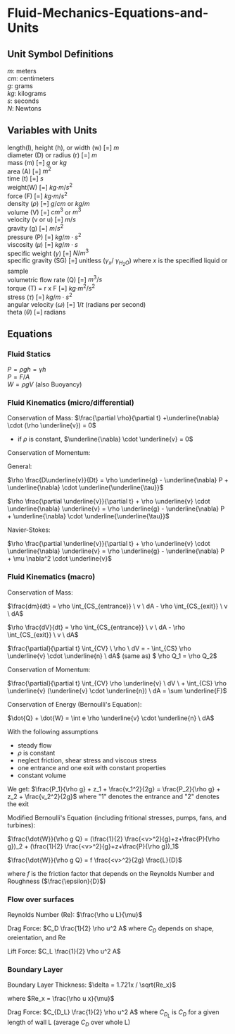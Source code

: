 # Fluid-Mechanics-Equations-and-Units

## Unit Symbol Definitions  
$m$: meters  
$cm$: centimeters  
$g$: grams  
$kg$: kilograms  
$s$: seconds  
$N$: Newtons  

## Variables with Units  
length(l), height (h), or width (w) [=] $m$  
diameter (D) or radius (r) [=] $m$  
mass (m) [=] $g$ or $kg$  
area (A) [=] ${m^2}$  
time (t) [=] $s$  
weight(W) [=] $kg {\cdot m/ s^2}$  
force (F) [=] $kg {\cdot m/ s^2}$  
density ($\rho$) [=] $g/cm$ or $kg/m$  
volume (V) [=] $cm^3$ or ${m^3}$   
velocity (v or u) [=] $m/s$  
gravity (g) [=] $m/s^2$  
pressure (P) [=] $kg/{m \cdot s^2}$  
viscosity ($\mu$) [=] $kg/{m \cdot s}$  
specific weight ($\gamma$) [=] $N/m^3$  
specific gravity (SG) [=] unitless ($\gamma_x$/ $\gamma_{H_{2}O}$) where $x$ is the specified liquid or sample  
volumetric flow rate (Q) [=] ${m^3/s}$  
torque (T) = r x F [=]  $kg {\cdot m^2/ s^2}$  
stress ($\tau$) [=] $kg/{m \cdot s^2}$  
angular velocity ($\omega$) [=] $1/t$ (radians per second)  
theta ($\theta$) [=] radians  

## Equations

### Fluid Statics
$P = {\rho} gh = {\gamma} h$  
$P = F/A$  
$W = {\rho} gV$ (also Buoyancy)  

### Fluid Kinematics (micro/differential)

Conservation of Mass: $\frac{\partial \rho}{\partial t} +\underline{\nabla} \cdot (\rho \underline{v}) = 0$  

- if $\rho$ is constant, $\underline{\nabla} \cdot \underline{v} = 0$  

Conservation of Momentum:

General:  

$\rho \frac{D\underline{v}}{Dt}  = \rho \underline{g} - \underline{\nabla} P + \underline{\nabla} \cdot \underline{\underline{\tau}}$  

$\rho \frac{\partial \underline{v}}{\partial t} + \rho \underline{v} \cdot \underline{\nabla} \underline{v} = \rho \underline{g} - \underline{\nabla} P + \underline{\nabla} \cdot \underline{\underline{\tau}}$  

Navier-Stokes:  

$\rho \frac{\partial \underline{v}}{\partial t} + \rho \underline{v} \cdot \underline{\nabla} \underline{v} = \rho \underline{g} - \underline{\nabla} P + \mu \nabla^2 \cdot \underline{v}$

### Fluid Kinematics (macro)

Conservation of Mass:  

$\frac{dm}{dt} = \rho \int_{CS_{entrance}} \ v \ dA - \rho \int_{CS_{exit}} \ v \ dA$  

$\rho \frac{dV}{dt} = \rho \int_{CS_{entrance}} \ v \ dA - \rho \int_{CS_{exit}} \ v \ dA$  

$\frac{\partial}{\partial t} \int_{CV} \ \rho \ dV = - \int_{CS} \rho \underline{v} \cdot \underline{n} \ dA$   (same as)   $ \rho Q_1 = \rho Q_2$  

Conservation of Momentum:

$\frac{\partial}{\partial t} \int_{CV} \rho \underline{v} \ dV \ + \int_{CS} \rho \underline{v} (\underline{v} \cdot \underline{n}) \ dA = \sum \underline{F}$  

Conservation of Energy (Bernoulli's Equation):

$\dot{Q} + \dot{W} = \int e \rho \underline{v} \cdot \underline{n} \ dA$

With the following assumptions
- steady flow
- $\rho$ is constant
- neglect friction, shear stress and viscous stress
- one entrance and one exit with constant properties
- constant volume  

We get: $\frac{P_1}{\rho g} + z_1 + \frac{v_1^2}{2g} = \frac{P_2}{\rho g} + z_2 + \frac{v_2^2}{2g}$  where "1" denotes the entrance and "2" denotes the exit

Modified Bernoulli's Equation (including fritional stresses, pumps, fans, and turbines):  

$\frac{\dot{W}}{\rho g Q} = (\frac{1}{2} \frac{<v>^2}{g}+z+\frac{P}{\rho g})_2 + (\frac{1}{2} \frac{<v>^2}{g}+z+\frac{P}{\rho g})_1$  

$\frac{\dot{W}}{\rho g Q} = f \frac{<v>^2}{2g} \frac{L}{D}$  

where $f$ is the friction factor that depends on the Reynolds Number and Roughness ($\frac{\epsilon}{D}$)  

### Flow over surfaces

Reynolds Number (Re): $\frac{\rho u L}{\mu}$  

Drag Force: $C_D \frac{1}{2} \rho u^2 A$ where $C_D$ depends on shape, oreientation, and Re  

Lift Force: $C_L \frac{1}{2} \rho u^2 A$  

### Boundary Layer

Boundary Layer Thickness: $\delta = 1.721x / \sqrt{Re_x}$  

where $Re_x = \frac{\rho u x}{\mu}$  

Drag Force: $C_{D_L} \frac{1}{2} \rho u^2 A$ where $C_{D_L}$ is $C_D$ for a given length of wall L (average $C_D$ over whole L)


